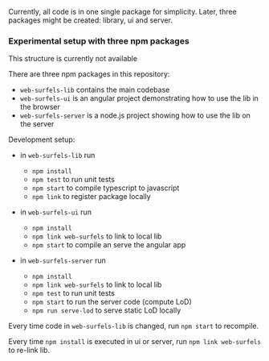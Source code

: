 Currently, all code is in one single package for simplicity.
Later, three packages might be created: library, ui and server.


### Experimental setup with three npm packages

This structure is currently not available

There are three npm packages in this repository:
- `web-surfels-lib` contains the main codebase
- `web-surfels-ui` is an angular project demonstrating how to use the lib in the browser
- `web-surfels-server` is a node.js project showing how to use the lib on the server

Development setup:
- in `web-surfels-lib` run
  - `npm install`
  - `npm test` to run unit tests
  - `npm start` to compile typescript to javascript
  - `npm link` to register package locally
  
- in `web-surfels-ui` run
  - `npm install`
  - `npm link web-surfels` to link to local lib
  - `npm start` to compile an serve the angular app
  
- in `web-surfels-server` run
  - `npm install`
  - `npm link web-surfels` to link to local lib
  - `npm test` to run unit tests
  - `npm start` to run the server code (compute LoD)
  - `npm run serve-lod` to serve static LoD locally 

Every time code in `web-surfels-lib` is changed, run `npm start` to recompile.

Every time `npm install` is executed in ui or server, run `npm link web-surfels` to re-link lib.

